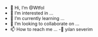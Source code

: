 - 👋 Hi, I’m @Wtfol
- 👀 I’m interested in ...
- 🌱 I’m currently learning ...
- 💞️ I’m looking to collaborate on ...
- 📫 How to reach me ...
-🐍 yılan severim 
<!---
Wtfol/Wtfol is a ✨ special ✨ repository because its `README.md` (this file) appears on your GitHub profile.
You can click the Preview link to take a look at your changes.
--->

